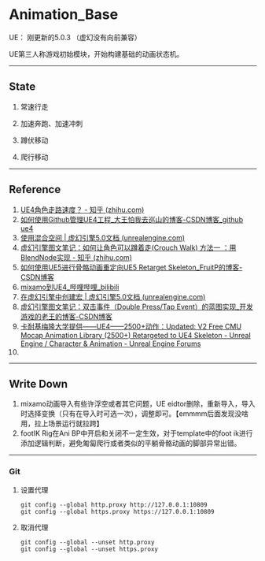 # Animation_Base

UE： 刚更新的5.0.3 （虚幻没有向前兼容）

UE第三人称游戏初始模块，开始构建基础的动画状态机。

---

## State

1. 常速行走

2. 加速奔跑、加速冲刺

3. 蹲伏移动

4. 爬行移动

---

## Reference

1. [UE4角色走路速度？ - 知乎 (zhihu.com)](https://www.zhihu.com/question/51916226)
2. [如何使用Github管理UE4工程_大王怕我去巡山的博客-CSDN博客_github ue4](https://blog.csdn.net/weixin_33232568/article/details/97757384)
3. [使用混合空间 | 虚幻引擎5.0文档 (unrealengine.com)](https://docs.unrealengine.com/5.0/zh-CN/blend-spaces-in-animation-blueprints-in-unreal-engine/)
4. [虚幻引擎图文笔记：如何让角色可以蹲着走(Crouch Walk) 方法一 ：用BlendNode实现 - 知乎 (zhihu.com)](https://zhuanlan.zhihu.com/p/340184938)
5. [如何使用UE5进行骨骼动画重定向UE5 Retarget Skeleton_FruitP的博客-CSDN博客](https://blog.csdn.net/weixin_42145757/article/details/125349208)
6. [mixamo到UE4_哔哩哔哩_bilibili](https://www.bilibili.com/video/BV1Nf4y1k7Su/?vd_source=7f470a794558fd74d5bdeba354eb1f32)
7. [在虚幻引擎中创建宏 | 虚幻引擎5.0文档 (unrealengine.com)](https://docs.unrealengine.com/5.0/zh-CN/making-macros-in-unreal-engine/)
8. [虚幻引擎图文笔记：双击事件（Double Press/Tap Event）的蓝图实现_开发游戏的老王的博客-CSDN博客](https://blog.csdn.net/ttm2d/article/details/111951065)
9. [卡耐基梅隆大学提供——UE4——2500+动作：Updated: V2 Free CMU Mocap Animation Library (2500+) Retargeted to UE4 Skeleton - Unreal Engine / Character & Animation - Unreal Engine Forums](https://forums.unrealengine.com/t/updated-v2-free-cmu-mocap-animation-library-2500-retargeted-to-ue4-skeleton/100523)
10. 

---

## Write Down

1. mixamo动画导入有些许浮空或者其它问题，UE eidtor删除，重新导入，导入时选择变换（只有在导入时可选一次），调整即可。【emmmm后面发现没啥用，拉上场景运行就拉跨】
2. footIK Rig在Ani BP中开启和关闭不一定生效，对于template中的foot ik进行添加逻辑判断，避免匍匐爬行或者类似的平躺骨骼动画的脚部异常出错。



---

### Git

1. 设置代理
   
   ```
   git config --global http.proxy http://127.0.0.1:10809
   git config --global https.proxy https://127.0.0.1:10809
   ```
   
   

2. 取消代理
   
   ```
   git config --global --unset http.proxy
   git config --global --unset https.proxy
   ```
   
   
